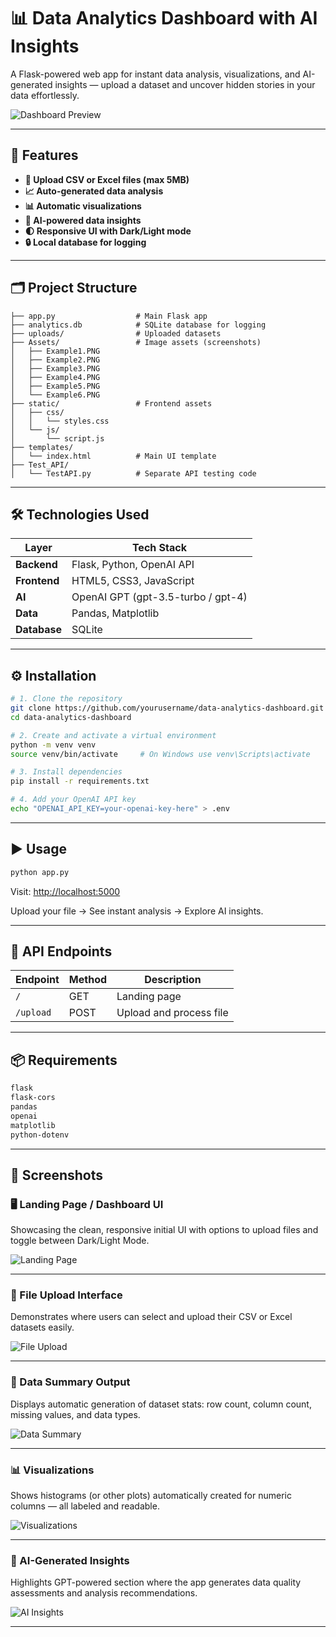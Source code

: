 # 📊 Data Analytics Dashboard with AI Insights

A Flask-powered web app for instant data analysis, visualizations, and AI-generated insights — upload a dataset and uncover hidden stories in your data effortlessly.

![Dashboard Preview](Data_Analytics_App/Assets/Example1.PNG)

---

## 🚀 Features

- **📂 Upload CSV or Excel files (max 5MB)**
- **📈 Auto-generated data analysis**
- **📊 Automatic visualizations**
- **🧠 AI-powered data insights**
- **🌓 Responsive UI with Dark/Light mode**
- **🔒 Local database for logging**

---

## 🗂️ Project Structure

```text
├── app.py                  # Main Flask app
├── analytics.db            # SQLite database for logging
├── uploads/                # Uploaded datasets
├── Assets/                 # Image assets (screenshots)
│   ├── Example1.PNG
│   ├── Example2.PNG
│   ├── Example3.PNG
│   ├── Example4.PNG
│   ├── Example5.PNG
│   └── Example6.PNG
├── static/                 # Frontend assets
│   ├── css/
│   │   └── styles.css
│   └── js/
│       └── script.js
├── templates/
│   └── index.html          # Main UI template
├── Test_API/
│   └── TestAPI.py          # Separate API testing code
```

---

## 🛠️ Technologies Used

| Layer        | Tech Stack                          |
|--------------|--------------------------------------|
| **Backend**  | Flask, Python, OpenAI API            |
| **Frontend** | HTML5, CSS3, JavaScript              |
| **AI**       | OpenAI GPT (gpt-3.5-turbo / gpt-4)    |
| **Data**     | Pandas, Matplotlib                   |
| **Database** | SQLite                               |

---

## ⚙️ Installation

```bash
# 1. Clone the repository
git clone https://github.com/yourusername/data-analytics-dashboard.git
cd data-analytics-dashboard

# 2. Create and activate a virtual environment
python -m venv venv
source venv/bin/activate     # On Windows use venv\Scripts\activate

# 3. Install dependencies
pip install -r requirements.txt

# 4. Add your OpenAI API key
echo "OPENAI_API_KEY=your-openai-key-here" > .env
```

---

## ▶️ Usage

```bash
python app.py
```

Visit: [http://localhost:5000](http://localhost:5000)

Upload your file → See instant analysis → Explore AI insights.

---

## 🔌 API Endpoints

| Endpoint     | Method | Description            |
|--------------|--------|------------------------|
| `/`          | GET    | Landing page            |
| `/upload`    | POST   | Upload and process file |

---


## 📦 Requirements

```txt
flask
flask-cors
pandas
openai
matplotlib
python-dotenv
```

---

## 📸 Screenshots

### 🖥️ Landing Page / Dashboard UI
Showcasing the clean, responsive initial UI with options to upload files and toggle between Dark/Light Mode.

![Landing Page](Data_Analytics_App/Assets/Example2.PNG)

---

### 📂 File Upload Interface
Demonstrates where users can select and upload their CSV or Excel datasets easily.

![File Upload](Data_Analytics_App/Assets/Example3.PNG)

---

### 📑 Data Summary Output
Displays automatic generation of dataset stats: row count, column count, missing values, and data types.

![Data Summary](Data_Analytics_App/Assets/Example4.PNG)

---

### 📊 Visualizations
Shows histograms (or other plots) automatically created for numeric columns — all labeled and readable.

![Visualizations](Data_Analytics_App/Assets/Example5.PNG)

---

### 🧠 AI-Generated Insights
Highlights GPT-powered section where the app generates data quality assessments and analysis recommendations.

![AI Insights](Data_Analytics_App/Assets/Example6.PNG)

---
